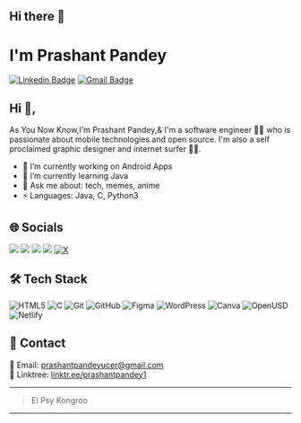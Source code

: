 ## Hi there 👋
  # I'm Prashant Pandey  
[![Linkedin Badge](https://img.shields.io/badge/-PrashantPandey-blue?style=flat-square&logo=Linkedin&logoColor=white&link=https://www.linkedin.com/in/prashantpandey7/)](https://www.linkedin.com/in/prashantpandey7/)
[![Gmail Badge](https://img.shields.io/badge/-prashantpandeyucer@gmail.com-c14438?style=flat-square&logo=Gmail&logoColor=white&link=mailto:prashantpandeyucer@gmail.com)](mailto:prashantpandeyucer@gmail.com)

## Hi 👋, 
As You Now Know,I'm Prashant Pandey,& I'm a software engineer 👨‍💻 who is passionate about mobile technologies and open source. I'm also a self proclaimed graphic designer and internet surfer 
🏄‍♂️. 

- 🔭 I’m currently working on Android Apps
- 🌱 I’m currently learning Java
- 💬 Ask me about: tech, memes, anime
- ⚡ Languages: Java, C, Python3

## 🌐 Socials

<p align="left">
<a href="https://www.linkedin.com/in/prashantpandey7/" target="_blank"><img src="https://img.shields.io/badge/LinkedIn-0077B5?style=for-the-badge&logo=linkedin&logoColor=white"/></a>
<a href="https://www.instagram.com/prashantucer/" target="_blank"><img src="https://img.shields.io/badge/Instagram-E4405F?style=for-the-badge&logo=instagram&logoColor=white"/></a>
<a href="https://github.com/prashantucer" target="_blank"><img src="https://img.shields.io/badge/GitHub-181717?style=for-the-badge&logo=github&logoColor=white"/></a>
<a href="mailto:prashantpandeyucer@gmail.com" target="_blank"><img src="https://img.shields.io/badge/Email-D14836?style=for-the-badge&logo=gmail&logoColor=white"/></a>
<a href="https://x.com/patrioticpoison" target="_blank"><img src="https://img.shields.io/badge/X-1DA1F2?style=for-the-badge&logo=twitter&logoColor=white" alt="X"/></a>

## 🛠 Tech Stack

![HTML5](https://img.shields.io/badge/HTML5-E34F26?logo=html5&logoColor=white&style=for-the-badge)
![C](https://img.shields.io/badge/C-00599C?logo=c&logoColor=white&style=for-the-badge)
![Git](https://img.shields.io/badge/Git-F05032?logo=git&logoColor=white&style=for-the-badge)
![GitHub](https://img.shields.io/badge/GitHub-181717?logo=github&logoColor=white&style=for-the-badge)
![Figma](https://img.shields.io/badge/Figma-F24E1E?logo=figma&logoColor=white&style=for-the-badge)
![WordPress](https://img.shields.io/badge/WordPress-21759B?logo=wordpress&logoColor=white&style=for-the-badge)
![Canva](https://img.shields.io/badge/Canva-00C4CC?logo=canva&logoColor=white&style=for-the-badge)
![OpenUSD](https://img.shields.io/badge/OpenUSD%20|%20NVIDIA-76B900?style=for-the-badge&logo=nvidia&logoColor=green)
![Netlify](https://img.shields.io/badge/Netlify-00C7B7?logo=netlify&logoColor=white&style=for-the-badge)

## 💬 Contact

📧 Email: <a href="mailto:prashantpandeyucer@gmail.com" target="_blank">prashantpandeyucer@gmail.com</a><br>
📁 Linktree: <a href="https://linktr.ee/prashantpandey1" target="_blank">linktr.ee/prashantpandey1</a>


---


> El Psy Kongroo

-----
<!--
**prashantucer/prashantucer** is a ✨ _special_ ✨ repository because its `README.md` (this file) appears on your GitHub profile.

Here are some ideas to get you started:

- 🔭 I’m currently working on ...
- 🌱 I’m currently learning ...
- 👯 I’m looking to collaborate on ...
- 🤔 I’m looking for help with ...
- 💬 Ask me about ...
- 📫 How to reach me: ...
- 😄 Pronouns: ...
- ⚡ Fun fact: ...
-->
